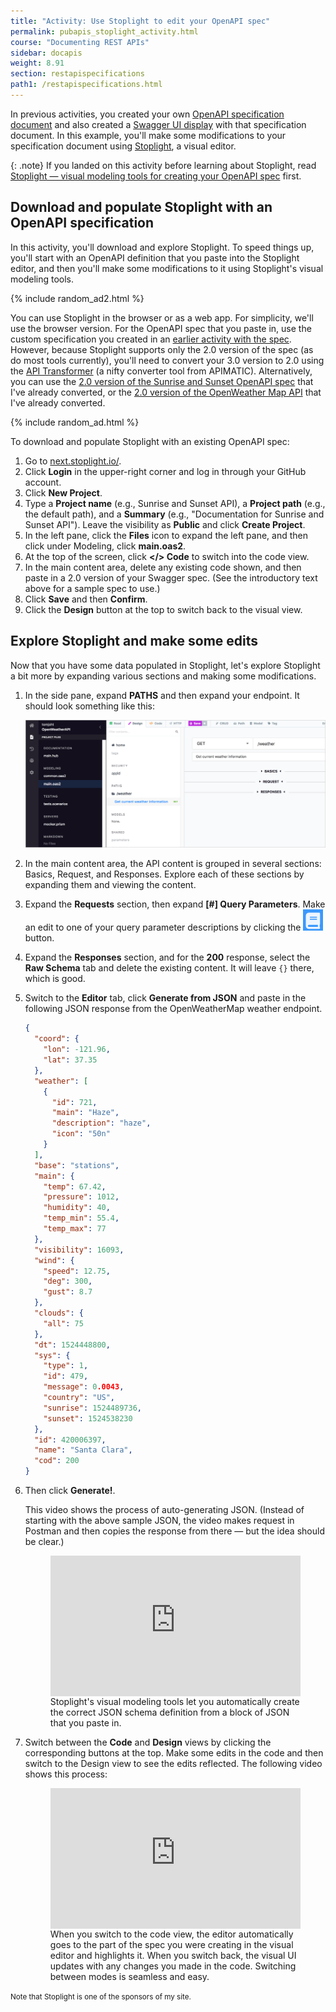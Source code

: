 ```yaml
---
title: "Activity: Use Stoplight to edit your OpenAPI spec"
permalink: pubapis_stoplight_activity.html
course: "Documenting REST APIs"
sidebar: docapis
weight: 8.91
section: restapispecifications
path1: /restapispecifications.html
---
```


In previous activities, you created your own [OpenAPI specification document](pubapis_openapi_activity.html) and also created a [Swagger UI display](pubapis_swagger_ui_activity.html) with that specification document. In this example, you'll make some modifications to your specification document using [Stoplight](pubapis_stoplight.html), a visual editor.

{: .note}
If you landed on this activity before learning about Stoplight, read [Stoplight &mdash; visual modeling tools for creating your OpenAPI spec](pubapis_stoplight.html) first.

## Download and populate Stoplight with an OpenAPI specification

In this activity, you'll download and explore Stoplight. To speed things up, you'll start with an OpenAPI definition that you paste into the Stoplight editor, and then you'll make some modifications to it using Stoplight's visual modeling tools.

{% include random_ad2.html %}

You can use Stoplight in the browser or as a web app. For simplicity, we'll use the browser version. For the OpenAPI spec that you paste in, use the custom specification you created in an [earlier activity with the spec](pubapis_openapi_activity.html). However, because Stoplight supports only the 2.0 version of the spec (as do most tools currently), you'll need to convert your 3.0 version to 2.0 using the [API Transformer](https://apimatic.io/transformer) (a nifty converter tool from APIMATIC). Alternatively, you can use the [2.0 version of the Sunrise and Sunset OpenAPI spec](http://idratherbewriting.com/learnapidoc/assets/files/swagger/openapi_sunrise_sunset_20.json) that I've already converted, or the [2.0 version of the OpenWeather Map API](http://idratherbewriting.com/learnapidoc/docs/rest_api_specifications/openweathermap_swagger20.json) that I've already converted.

{% include random_ad.html %}

To download and populate Stoplight with an existing OpenAPI spec:

1.  Go to [next.stoplight.io/](https://next.stoplight.io/).
2.  Click **Login** in the upper-right corner and log in through your GitHub account.
3.  Click **New Project**.
4.  Type a **Project name** (e.g., Sunrise and Sunset API), a **Project path** (e.g., the default path), and a **Summary** (e.g., "Documentation for Sunrise and Sunset API"). Leave the visibility as **Public** and click **Create Project**.
4.  In the left pane, click the **Files** icon to expand the left pane, and then click under Modeling, click **main.oas2**.
5.  At the top of the screen, click **</> Code** to switch into the code view.
6.  In the main content area, delete any existing code shown, and then paste in a 2.0 version of your Swagger spec. (See the introductory text above for a sample spec to use.)
7.  Click **Save** and then **Confirm**.
8.  Click the **Design** button at the top to switch back to the visual view.

## Explore Stoplight and make some edits

Now that you have some data populated in Stoplight, let's explore Stoplight a bit more by expanding various sections and making some modifications.

1.  In the side pane, expand **PATHS** and then expand your endpoint. It should look something like this:

    <img class="large" src="images/stoplight-editor-view-openweathermap.png"/>

2.  In the main content area, the API content is grouped in several sections: Basics, Request, and Responses. Explore each of these sections by expanding them and viewing the content.
3.  Expand the **Requests** section, then expand **[#] Query Parameters**. Make an edit to one of your query parameter descriptions by clicking the <img style="display:inline" src="images/stoplighteditbutton.png"/> button.
4.  Expand the **Responses** section, and for the **200** response, select the **Raw Schema** tab and delete the existing content. It will leave `{}` there, which is good.
5.  Switch to the **Editor** tab, click **Generate from JSON** and paste in the following JSON response from the OpenWeatherMap weather endpoint.

    ```json
    {
      "coord": {
        "lon": -121.96,
        "lat": 37.35
      },
      "weather": [
        {
          "id": 721,
          "main": "Haze",
          "description": "haze",
          "icon": "50n"
        }
      ],
      "base": "stations",
      "main": {
        "temp": 67.42,
        "pressure": 1012,
        "humidity": 40,
        "temp_min": 55.4,
        "temp_max": 77
      },
      "visibility": 16093,
      "wind": {
        "speed": 12.75,
        "deg": 300,
        "gust": 8.7
      },
      "clouds": {
        "all": 75
      },
      "dt": 1524448800,
      "sys": {
        "type": 1,
        "id": 479,
        "message": 0.0043,
        "country": "US",
        "sunrise": 1524489736,
        "sunset": 1524538230
      },
      "id": 420006397,
      "name": "Santa Clara",
      "cod": 200
    }
    ```

6.  Then click **Generate!**.

    This video shows the process of auto-generating JSON. (Instead of starting with the above sample JSON, the video makes request in Postman and then copies the response from there &mdash; but the idea should be clear.)

    <figure><div style="position:relative;height:0;padding-bottom:56.25%"><iframe src="https://www.youtube.com/embed/0IOWY0Hj3Xc?ecver=2" width="560" height="340" frameborder="0" allow="autoplay; encrypted-media" style="position:absolute;width:100%;height:100%;left:0" allowfullscreen></iframe></div><figcaption>Stoplight's visual modeling tools let you automatically create the correct JSON schema definition from a block of JSON that you paste in.</figcaption></figure>

7.  Switch between the **Code** and **Design** views by clicking the corresponding buttons at the top. Make some edits in the code and then switch to the Design view to see the edits reflected. The following video shows this process:

    <figure><div style="position:relative;height:0;padding-bottom:56.25%"><iframe src="https://www.youtube.com/embed/vqDJBa-haYs" width="560" height="340" frameborder="0" allow="autoplay; encrypted-media" style="position:absolute;width:100%;height:100%;left:0" allowfullscreen></iframe></div><figcaption>When you switch to the code view, the editor automatically goes to the part of the spec you were creating in the visual editor and highlights it. When you switch back, the visual UI updates with any changes you made in the code. Switching between modes is seamless and easy.</figcaption></figure>

<small>Note that Stoplight is one of the sponsors of my site.</small>
